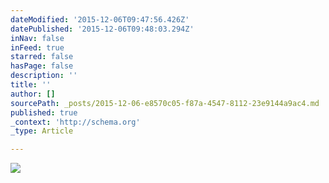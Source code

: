 ```yaml
---
dateModified: '2015-12-06T09:47:56.426Z'
datePublished: '2015-12-06T09:48:03.294Z'
inNav: false
inFeed: true
starred: false
hasPage: false
description: ''
title: ''
author: []
sourcePath: _posts/2015-12-06-e8570c05-f87a-4547-8112-23e9144a9ac4.md
published: true
_context: 'http://schema.org'
_type: Article

---
```

![](https://the-grid-user-content.s3-us-west-2.amazonaws.com/5ba415d9-4cb8-4423-951e-e1c91228fbaf.jpg)
